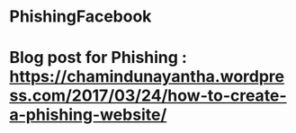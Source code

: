 # PhishingFacebook
# Blog post for Phishing : https://chamindunayantha.wordpress.com/2017/03/24/how-to-create-a-phishing-website/
